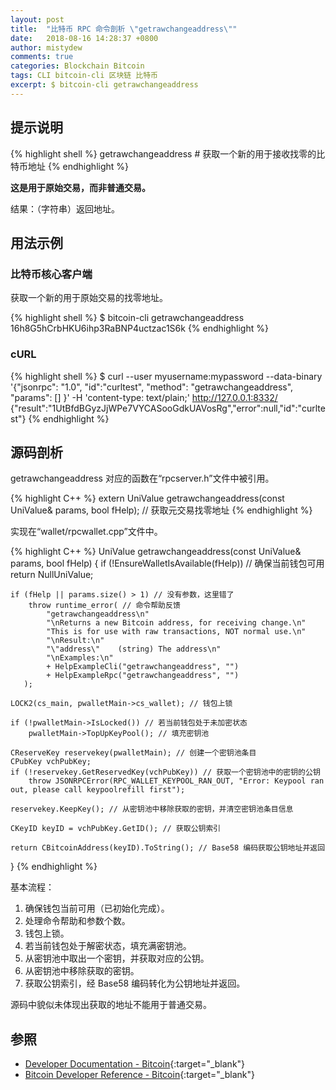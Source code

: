 ```yaml
---
layout: post
title:  "比特币 RPC 命令剖析 \"getrawchangeaddress\""
date:   2018-08-16 14:28:37 +0800
author: mistydew
comments: true
categories: Blockchain Bitcoin
tags: CLI bitcoin-cli 区块链 比特币
excerpt: $ bitcoin-cli getrawchangeaddress
---
```

## 提示说明

{% highlight shell %}
getrawchangeaddress # 获取一个新的用于接收找零的比特币地址
{% endhighlight %}

**这是用于原始交易，而非普通交易。**

结果：（字符串）返回地址。

## 用法示例

### 比特币核心客户端

获取一个新的用于原始交易的找零地址。

{% highlight shell %}
$ bitcoin-cli getrawchangeaddress
16h8G5hCrbHKU6ihp3RaBNP4uctzac1S6k
{% endhighlight %}

### cURL

{% highlight shell %}
$ curl --user myusername:mypassword --data-binary '{"jsonrpc": "1.0", "id":"curltest", "method": "getrawchangeaddress", "params": [] }' -H 'content-type: text/plain;' http://127.0.0.1:8332/
{"result":"1UtBfdBGyzJjWPe7VYCASooGdkUAVosRg","error":null,"id":"curltest"}
{% endhighlight %}

## 源码剖析
getrawchangeaddress 对应的函数在“rpcserver.h”文件中被引用。

{% highlight C++ %}
extern UniValue getrawchangeaddress(const UniValue& params, bool fHelp); // 获取元交易找零地址
{% endhighlight %}

实现在“wallet/rpcwallet.cpp”文件中。

{% highlight C++ %}
UniValue getrawchangeaddress(const UniValue& params, bool fHelp)
{
    if (!EnsureWalletIsAvailable(fHelp)) // 确保当前钱包可用
        return NullUniValue;
    
    if (fHelp || params.size() > 1) // 没有参数，这里错了
        throw runtime_error( // 命令帮助反馈
            "getrawchangeaddress\n"
            "\nReturns a new Bitcoin address, for receiving change.\n"
            "This is for use with raw transactions, NOT normal use.\n"
            "\nResult:\n"
            "\"address\"    (string) The address\n"
            "\nExamples:\n"
            + HelpExampleCli("getrawchangeaddress", "")
            + HelpExampleRpc("getrawchangeaddress", "")
       );

    LOCK2(cs_main, pwalletMain->cs_wallet); // 钱包上锁

    if (!pwalletMain->IsLocked()) // 若当前钱包处于未加密状态
        pwalletMain->TopUpKeyPool(); // 填充密钥池

    CReserveKey reservekey(pwalletMain); // 创建一个密钥池条目
    CPubKey vchPubKey;
    if (!reservekey.GetReservedKey(vchPubKey)) // 获取一个密钥池中的密钥的公钥
        throw JSONRPCError(RPC_WALLET_KEYPOOL_RAN_OUT, "Error: Keypool ran out, please call keypoolrefill first");

    reservekey.KeepKey(); // 从密钥池中移除获取的密钥，并清空密钥池条目信息

    CKeyID keyID = vchPubKey.GetID(); // 获取公钥索引

    return CBitcoinAddress(keyID).ToString(); // Base58 编码获取公钥地址并返回
}
{% endhighlight %}

基本流程：
1. 确保钱包当前可用（已初始化完成）。
2. 处理命令帮助和参数个数。
3. 钱包上锁。
4. 若当前钱包处于解密状态，填充满密钥池。
5. 从密钥池中取出一个密钥，并获取对应的公钥。
6. 从密钥池中移除获取的密钥。
7. 获取公钥索引，经 Base58 编码转化为公钥地址并返回。

源码中貌似未体现出获取的地址不能用于普通交易。

## 参照

* [Developer Documentation - Bitcoin](https://bitcoin.org/en/developer-documentation){:target="_blank"}
* [Bitcoin Developer Reference - Bitcoin](https://bitcoin.org/en/developer-reference#getrawchangeaddress){:target="_blank"}
